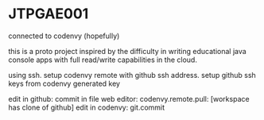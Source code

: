 # JTPGAE001
connected to codenvy (hopefully)

this is a proto project inspired by the difficulty in writing educational java console apps with full read/write capabilities in the cloud.

using ssh. setup codenvy remote with github ssh address. setup github ssh keys from codenvy generated key

edit in github: commit in file web editor: codenvy.remote.pull: [workspace has clone of github]
edit in codenvy: git.commit